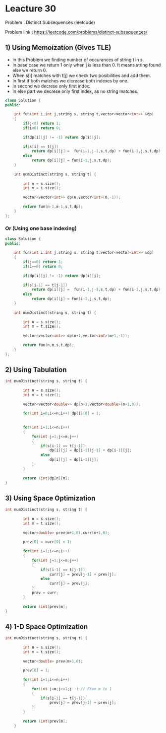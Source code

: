 # Leacture 30
Problem : Distinct Subsequences (leetcode)

Problem link : https://leetcode.com/problems/distinct-subsequences/

## 1) Using Memoization (Gives TLE)
- In this Problem we finding number of occurances of string t in s.
- In base case we return 1 only when j is less than 0. It means string found else we return 0.
- When s[i] matches with  t[j] we check two posibilities and add them.
- In first if both matches we dicrease both indexes by one.
- In second we decrese only first index.
- In else part we decrese only first index, as no string matches.

```C++
class Solution {
public:
    
    int fun(int i,int j,string s, string t,vector<vector<int>> &dp)
    {
        if(j<0) return 1;
        if(i<0) return 0;
        
        if(dp[i][j] != -1) return dp[i][j];
        
        if(s[i] == t[j])
            return dp[i][j] =  fun(i-1,j-1,s,t,dp) + fun(i-1,j,s,t,dp);
        else
            return dp[i][j] = fun(i-1,j,s,t,dp);
    }
    
    int numDistinct(string s, string t) {
        
        int n = s.size();
        int m = t.size();
        
        vector<vector<int>> dp(n,vector<int>(m,-1));
        
        return fun(n-1,m-1,s,t,dp);
    }
};
```
### Or (Using one base indexing)
```C++
class Solution {
public:
    
    int fun(int i,int j,string s, string t,vector<vector<int>> &dp)
    {
        if(j==0) return 1;
        if(i==0) return 0;
        
        if(dp[i][j] != -1) return dp[i][j];
        
        if(s[i-1] == t[j-1])
            return dp[i][j] =  fun(i-1,j-1,s,t,dp) + fun(i-1,j,s,t,dp);
        else
            return dp[i][j] = fun(i-1,j,s,t,dp);
    }
    
    int numDistinct(string s, string t) {
        
        int n = s.size();
        int m = t.size();
        
        vector<vector<int>> dp(n+1,vector<int>(m+1,-1));
        
        return fun(n,m,s,t,dp);
    }
};
```

## 2) Using Tabulation

```C++
int numDistinct(string s, string t) {
        
        int n = s.size();
        int m = t.size();
        
        vector<vector<double>> dp(n+1,vector<double>(m+1,0));
        
        for(int i=0;i<=n;i++) dp[i][0] = 1;
        
        
        for(int i=1;i<=n;i++)
        {
            for(int j=1;j<=m;j++)
            {
                if(s[i-1] == t[j-1])
                    dp[i][j] = dp[i-1][j-1] + dp[i-1][j]; 
                else
                    dp[i][j] = dp[i-1][j]; 
            }
        }
        
        return (int)dp[n][m]; 
}
```

## 3) Using Space Optimization

```C++
int numDistinct(string s, string t) {
        
        int n = s.size();
        int m = t.size();
        
        vector<double> prev(m+1,0),curr(m+1,0);
        
        prev[0] = curr[0] = 1;
        
        for(int i=1;i<=n;i++)
        {
            for(int j=1;j<=m;j++)
            {
                if(s[i-1] == t[j-1])
                    curr[j] = prev[j-1] + prev[j]; 
                else
                    curr[j] = prev[j]; 
            }
            prev = curr;
        }
        
        return (int)prev[m]; 
}
```

## 4) 1-D Space Optimization

```C++
int numDistinct(string s, string t) {
        
        int n = s.size();
        int m = t.size();
        
        vector<double> prev(m+1,0);
        
        prev[0] = 1;
        
        for(int i=1;i<=n;i++)
        {
            for(int j=m;j>=1;j--) // From m to 1
            {
                if(s[i-1] == t[j-1])
                    prev[j] = prev[j-1] + prev[j]; 
            }
        }
        
        return (int)prev[m]; 
    }
```



